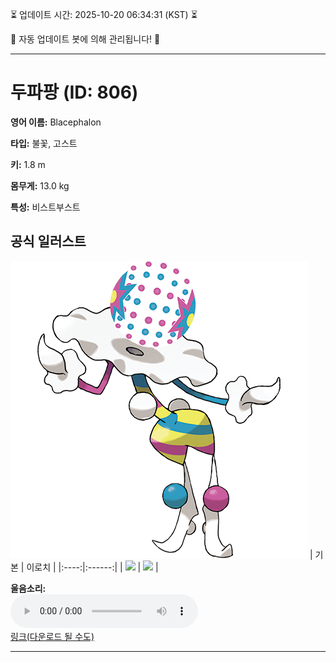 
⏳ 업데이트 시간: 2025-10-20 06:34:31 (KST) ⏳

🤖 자동 업데이트 봇에 의해 관리됩니다! 🤖

---

# 두파팡 (ID: 806)
**영어 이름:** Blacephalon

**타입:** 불꽃, 고스트

**키:** 1.8 m

**몸무게:** 13.0 kg

**특성:** 비스트부스트

## 공식 일러스트
![](https://raw.githubusercontent.com/PokeAPI/sprites/master/sprites/pokemon/other/official-artwork/806.png)
| 기본 | 이로치 |
|:----:|:------:|
| <img src="http://play.pokemonshowdown.com/sprites/ani/blacephalon.gif" width="200"> | <img src="http://play.pokemonshowdown.com/sprites/ani-shiny/blacephalon.gif" width="200"> |

**울음소리:**<br><audio controls src="https://raw.githubusercontent.com/PokeAPI/cries/main/cries/pokemon/latest/806.ogg"></audio><br> [링크(다운로드 될 수도)](https://raw.githubusercontent.com/PokeAPI/cries/main/cries/pokemon/latest/806.ogg)


---
